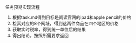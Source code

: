 任务预期实现流程
1. 根据task.md得到目标是阅读官网的ipad和apple pencil的价格
2. 检索对应的8个网址，得到这两件商品在四个地区的价格
3. 获取实时税率，得到统一单位后的结果
4. 得出结论，按照所需要求返回